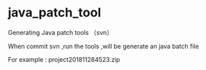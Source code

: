 # java_patch_tool
Generating Java patch tools （svn）

When commit svn ,run the tools ,will be generate an java batch file

For example : project201811284523.zip
